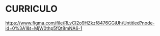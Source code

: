 # CURRICULO
https://www.figma.com/file/RLvCI2o9HZkzf8476GGjUh/Untitled?node-id=0%3A1&t=MjW0thp5fQt8mNA6-1
